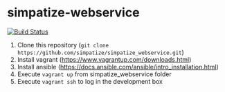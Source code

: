 # simpatize-webservice

[![Build Status](https://snap-ci.com/simpatize/simpatize_webservice/branch/master/build_image)](https://snap-ci.com/simpatize/simpatize_webservice/branch/master)

1. Clone this repository (`git clone https://github.com/simpatize/simpatize_webservice.git`)
2. Install vagrant (https://www.vagrantup.com/downloads.html)
3. Install ansible (https://docs.ansible.com/ansible/intro_installation.html)
4. Execute `vagrant up` from simpatize_webservice folder
5. Execute `vagrant ssh` to log in the development box
